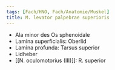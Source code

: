```yaml
---
tags: [Fach/HNO, Fach/Anatomie/Muskel]
title: M. levator palpebrae superioris
---
```

*   Ala minor des Os sphenoidale
*   Lamina superficialis: Oberlid
*   Lamina profunda: Tarsus superior
*   Lidheber
*   [[N. oculomotorius (III)]]: R. superior